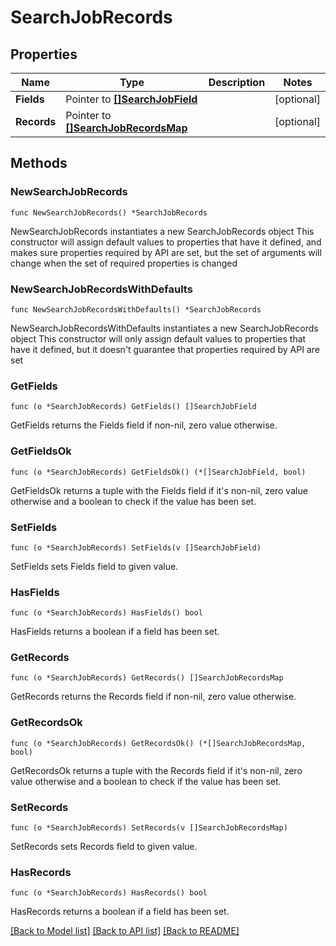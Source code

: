# SearchJobRecords

## Properties

Name | Type | Description | Notes
------------ | ------------- | ------------- | -------------
**Fields** | Pointer to [**[]SearchJobField**](SearchJobField.md) |  | [optional] 
**Records** | Pointer to [**[]SearchJobRecordsMap**](SearchJobRecordsMap.md) |  | [optional] 

## Methods

### NewSearchJobRecords

`func NewSearchJobRecords() *SearchJobRecords`

NewSearchJobRecords instantiates a new SearchJobRecords object
This constructor will assign default values to properties that have it defined,
and makes sure properties required by API are set, but the set of arguments
will change when the set of required properties is changed

### NewSearchJobRecordsWithDefaults

`func NewSearchJobRecordsWithDefaults() *SearchJobRecords`

NewSearchJobRecordsWithDefaults instantiates a new SearchJobRecords object
This constructor will only assign default values to properties that have it defined,
but it doesn't guarantee that properties required by API are set

### GetFields

`func (o *SearchJobRecords) GetFields() []SearchJobField`

GetFields returns the Fields field if non-nil, zero value otherwise.

### GetFieldsOk

`func (o *SearchJobRecords) GetFieldsOk() (*[]SearchJobField, bool)`

GetFieldsOk returns a tuple with the Fields field if it's non-nil, zero value otherwise
and a boolean to check if the value has been set.

### SetFields

`func (o *SearchJobRecords) SetFields(v []SearchJobField)`

SetFields sets Fields field to given value.

### HasFields

`func (o *SearchJobRecords) HasFields() bool`

HasFields returns a boolean if a field has been set.

### GetRecords

`func (o *SearchJobRecords) GetRecords() []SearchJobRecordsMap`

GetRecords returns the Records field if non-nil, zero value otherwise.

### GetRecordsOk

`func (o *SearchJobRecords) GetRecordsOk() (*[]SearchJobRecordsMap, bool)`

GetRecordsOk returns a tuple with the Records field if it's non-nil, zero value otherwise
and a boolean to check if the value has been set.

### SetRecords

`func (o *SearchJobRecords) SetRecords(v []SearchJobRecordsMap)`

SetRecords sets Records field to given value.

### HasRecords

`func (o *SearchJobRecords) HasRecords() bool`

HasRecords returns a boolean if a field has been set.


[[Back to Model list]](../README.md#documentation-for-models) [[Back to API list]](../README.md#documentation-for-api-endpoints) [[Back to README]](../README.md)


